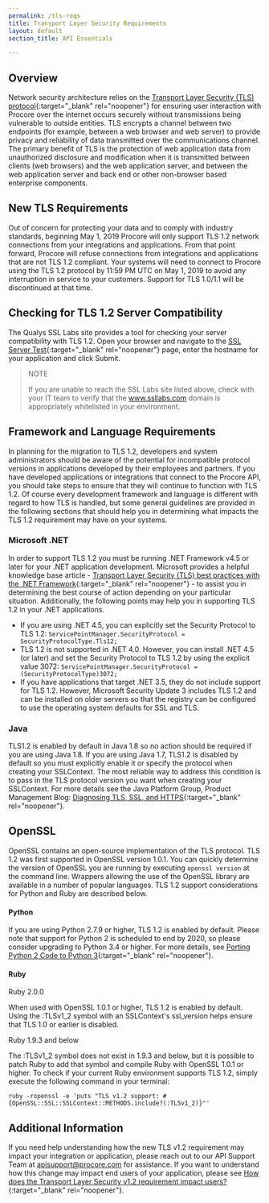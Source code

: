 ```yaml
---
permalink: /tls-reqs
title: Transport Layer Security Requirements
layout: default
section_title: API Essentials

---
```


## Overview

Network security architecture relies on the [Transport Layer Security (TLS) protocol](https://tools.ietf.org/html/rfc5246){:target="_blank" rel="noopener"} for ensuring user interaction with Procore over the internet occurs securely without transmissions being vulnerable to outside entities. TLS encrypts a channel between two endpoints (for example, between a web browser and web server) to provide privacy and reliability of data transmitted over the communications channel. The primary benefit of TLS is the protection of web application data from unauthorized disclosure and modification when it is transmitted between clients (web browsers) and the web application server, and between the web application server and back end or other non-browser based enterprise components.

## New TLS Requirements

Out of concern for protecting your data and to comply with industry standards, beginning May 1, 2019 Procore will only support TLS 1.2 network connections from your integrations and applications. From that point forward, Procore will refuse connections from integrations and applications that are not TLS 1.2 compliant. Your systems will need to connect to Procore using the TLS 1.2 protocol by 11:59 PM UTC on May 1, 2019 to avoid any interruption in service to your customers. Support for TLS 1.0/1.1 will be discontinued at that time.

## Checking for TLS 1.2 Server Compatibility

The Qualys SSL Labs site provides a tool for checking your server compatibility with TLS 1.2. Open your browser and navigate to the [SSL Server Test](https://www.ssllabs.com/ssltest/index.html){:target="_blank" rel="noopener"} page, enter the hostname for your application and click Submit.

> NOTE
>
> If you are unable to reach the SSL Labs site listed above, check with your IT team to verify that the www.ssllabs.com domain is appropriately whitelisted in your environment.

## Framework and Language Requirements

In planning for the migration to TLS 1.2, developers and system administrators should be aware of the potential for incompatible protocol versions in applications developed by their employees and partners. If you have developed applications or integrations that connect to the Procore API, you should take steps to ensure that they will continue to function with TLS 1.2. Of course every development framework and language is different with regard to how TLS is handled, but some general guidelines are provided in the following sections that should help you in determining what impacts the TLS 1.2 requirement may have on your systems.

### Microsoft .NET

In order to support TLS 1.2 you must be running .NET Framework v4.5 or later for your .NET application development. Microsoft provides a helpful knowledge base article - [Transport Layer Security (TLS) best practices with the .NET Framework](https://docs.microsoft.com/en-us/dotnet/framework/network-programming/tls){:target="_blank" rel="noopener"} - to assist you in determining the best course of action depending on your particular situation. Additionally, the following points may help you in supporting TLS 1.2 in your .NET applications.

- If you are using .NET 4.5, you can explicitly set the Security Protocol to TLS 1.2: `ServicePointManager.SecurityProtocol = SecurityProtocolType.Tls12;`
- TLS 1.2 is not supported in .NET 4.0. However, you can install .NET 4.5 (or later) and set the Security Protocol to TLS 1.2 by using the explicit value 3072: `ServicePointManager.SecurityProtocol = (SecurityProtocolType)3072;`
- If you have applications that target .NET 3.5, they do not include support for TLS 1.2. However, Microsoft Security Update 3 includes TLS 1.2 and can be installed on older servers so that the registry can be configured to use the operating system defaults for SSL and TLS.

### Java

TLS1.2 is enabled by default in Java 1.8 so no action should be required if you are using Java 1.8. If you are using Java 1.7, TLS1.2 is disabled by default so you must explicitly enable it or specify the protocol when creating your SSLContext. The most reliable way to address this condition is to pass in the TLS protocol version you want when creating your SSLContext. For more details see the Java Platform Group, Product Management Blog: [Diagnosing TLS, SSL, and HTTPS](https://blogs.oracle.com/java-platform-group/diagnosing-tls,-ssl,-and-https){:target="_blank" rel="noopener"}.

## OpenSSL

OpenSSL contains an open-source implementation of the TLS protocol. TLS 1.2 was first supported in OpenSSL version 1.0.1. You can quickly determine the version of OpenSSL you are running by executing `openssl version` at the command line. Wrappers allowing the use of the OpenSSL library are available in a number of popular languages. TLS 1.2 support considerations for Python and Ruby are described below.

#### Python

If you are using Python 2.7.9 or higher, TLS 1.2 is enabled by default. Please note that support for Python 2 is scheduled to end by 2020, so please consider upgrading to Python 3.4 or higher. For more details, see [Porting Python 2 Code to Python 3](https://docs.python.org/3/howto/pyporting.html){:target="_blank" rel="noopener"}.

#### Ruby

Ruby 2.0.0

When used with OpenSSL 1.0.1 or higher, TLS 1.2 is enabled by default. Using the :TLSv1_2 symbol with an SSLContext's ssl_version helps ensure that TLS 1.0 or earlier is disabled.

Ruby 1.9.3 and below

The :TLSv1_2 symbol does not exist in 1.9.3 and below, but it is possible to patch Ruby to add that symbol and compile Ruby with OpenSSL 1.0.1 or higher. To check if your current Ruby environment supports TLS 1.2, simply execute the following command in your terminal:

```
ruby -ropenssl -e 'puts "TLS v1.2 support: #{OpenSSL::SSL::SSLContext::METHODS.include?(:TLSv1_2)}"'
```

## Additional Information

If you need help understanding how the new TLS v1.2 requirement may impact your integration or application, please reach out to our API Support Team at <apisupport@procore.com> for assistance. If you want to understand how this change may impact end users of your application, please see [How does the Transport Layer Security v1.2 requirement impact users?](https://support.procore.com/faq/how-does-tls-1-2-impact-users){:target="_blank" rel="noopener"}.
